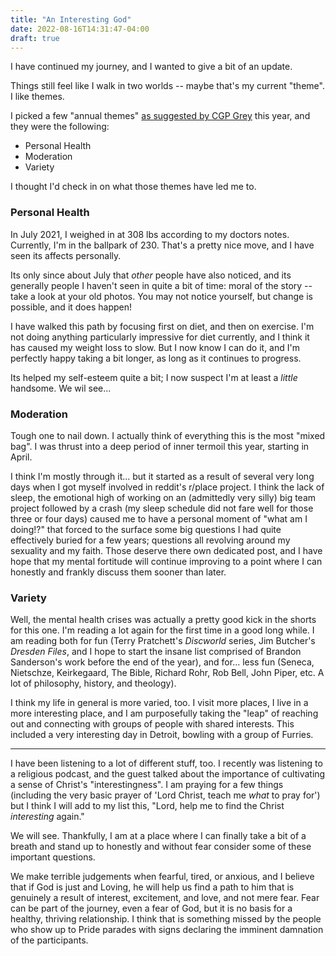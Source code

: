 ```yaml
---
title: "An Interesting God"
date: 2022-08-16T14:31:47-04:00
draft: true
---
```


I have continued my journey, and I wanted to give a bit of an update.

Things still feel like I walk in two worlds -- maybe that's my current "theme". I like themes.

I picked a few "annual themes" [as suggested by CGP Grey](https://www.youtube.com/watch?v=NVGuFdX5guE) this year, and they were the following:

* Personal Health
* Moderation
* Variety

I thought I'd check in on what those themes have led me to.

### Personal Health
In July 2021, I weighed in at 308 lbs according to my doctors notes. Currently, I'm in the ballpark of 230. That's a pretty nice move, and I have seen its affects personally.

Its only since about July that *other* people have also noticed, and its generally people I haven't seen in quite a bit of time: moral of the story -- take a look at your old photos. You may not notice yourself, but change is possible, and it does happen!

I have walked this path by focusing first on diet, and then on exercise. I'm not doing anything particularly impressive for diet currently, and I think it has caused my weight loss to slow. But I now know I can do it, and I'm perfectly happy taking a bit longer, as long as it continues to progress.

Its helped my self-esteem quite a bit; I now suspect I'm at least a *little* handsome. We wil see...

### Moderation
Tough one to nail down. I actually think of everything this is the most "mixed bag". I was thrust into a deep period of inner termoil this year, starting in April. 

I think I'm mostly through it... but it started as a result of several very long days when I got myself involved in reddit's r/place project. I think the lack of sleep, the emotional high of working on an (admittedly very silly) big team project followed by a crash (my sleep schedule did not fare well for those three or four days) caused me to have a personal moment of "what am I doing!?" that forced to the surface some big questions I had quite effectively buried for a few years; questions all revolving around my sexuality and my faith. Those deserve there own dedicated post, and I have hope that my mental fortitude will continue improving to a point where I can honestly and frankly discuss them sooner than later.

### Variety
Well, the mental health crises was actually a pretty good kick in the shorts for this one. I'm reading a lot again for the first time in a good long while. I am reading both for fun (Terry Pratchett's *Discworld* series, Jim Butcher's *Dresden Files*, and I hope to start the insane list comprised of Brandon Sanderson's work before the end of the year), and for... less fun (Seneca, Nietschze, Keirkegaard, The Bible, Richard Rohr, Rob Bell, John Piper, etc. A lot of philosophy, history, and theology).

I think my life in general is more varied, too. I visit more places, I live in a more interesting place, and I am purposefully taking the "leap" of reaching out and connecting with groups of people with shared interests. This included a very interesting day in Detroit, bowling with a group of Furries.

---

I have been listening to a lot of different stuff, too. I recently was listening to a religious podcast, and the guest talked about the importance of cultivating a sense of Christ's "interestingness". I am praying for a few things (including the very basic prayer of 'Lord Christ, teach me *what* to pray for') but I think I will add to my list this, "Lord, help me to find the Christ *interesting* again."

We will see. Thankfully, I am at a place where I can finally take a bit of a breath and stand up to honestly and without fear consider some of these important questions.

We make terrible judgements when fearful, tired, or anxious, and I believe that if God is just and Loving, he will help us find a path to him that is genuinely a result of interest, excitement, and love, and not mere fear. Fear can be part of the journey, even a fear of God, but it is no basis for a healthy, thriving relationship. I think that is something missed by the people who show up to Pride parades with signs declaring the imminent damnation of the participants.
